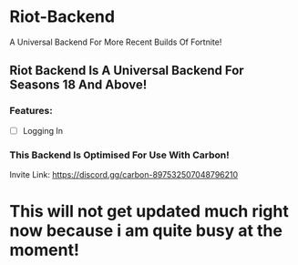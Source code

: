 # Riot-Backend
A Universal Backend For More Recent Builds Of Fortnite!

## Riot Backend Is A Universal Backend For Seasons 18 And Above!
### Features:
- [ ] Logging In

### This Backend Is Optimised For Use With Carbon!
Invite Link:
https://discord.gg/carbon-897532507048796210

# This will not get updated much right now because i am quite busy at the moment!
